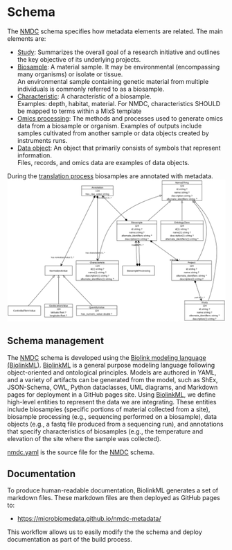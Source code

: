 # Schema
The [NMDC](https://microbiomedata.org/) schema specifies how metadata elements are related. The main elements are:
* [Study](https://microbiomedata.github.io/nmdc-metadata/docs/Study.html): Summarizes the overall goal of a research initiative and outlines the key objective of its underlying projects.
* [Biosample](https://microbiomedata.github.io/nmdc-metadata/docs/Biosample.html): A material sample. It may be environmental (encompassing many organisms) or isolate or tissue.  
An environmental sample containing genetic material from multiple individuals is commonly referred to as a biosample.
* [Characteristic](https://microbiomedata.github.io/nmdc-metadata/docs/Characteristic.html): A characteristic of a biosample.  
Examples: depth, habitat, material. For NMDC, characteristics SHOULD be mapped to terms within a MIxS template
* [Omics processing](https://microbiomedata.github.io/nmdc-metadata/docs/OmicsProcessing.html): The methods and processes used to generate omics data from a biosample or organism.
Examples of outputs include samples cultivated from another sample or data objects created by instruments runs.
* [Data object](https://microbiomedata.github.io/nmdc-metadata/docs/DataObject.html): An object that primarily consists of symbols that represent information.  
Files, records, and omics data are examples of data objects.  

During the [translation process](../metadata-translation/notebooks) biosamples are annotated with metadata. 
![img](https://raw.githubusercontent.com/microbiomedata/nmdc-metadata/master/schema/nmdc_schema_uml.png)

## Schema management
The [NMDC](https://microbiomedata.org/) schema is developed using the [Biolink modeling language (BiolinkML)](https://github.com/biolink/biolinkml). [BiolinkML](https://github.com/biolink/biolinkml) is a general purpose modeling language following object-oriented and ontological principles. Models are authored in YAML, and a variety of artifacts can be generated from the model, such as ShEx, JSON-Schema, OWL, Python dataclasses, UML diagrams, and Markdown pages for deployment in a GitHub pages site. Using [BiolinkML](https://github.com/biolink/biolinkml), we define high-level entities to represent the data we are integrating. These entities include biosamples (specific portions of material collected from a site), biosample processing (e.g., sequencing performed on a biosample), data objects (e.g., a fastq file produced from a sequencing run), and annotations that specify characteristics of biosamples (e.g., the temperature and elevation of the site where the sample was collected). 

[nmdc.yaml](nmdc.yaml) is the source file for the [NMDC](https://microbiomedata.org/) schema.
 
## Documentation
To produce human-readable documentation, BiolinkML generates a set of markdown files. These markdown files are then deployed as GitHub pages to:

 * https://microbiomedata.github.io/nmdc-metadata/
 
This workflow allows us to easily modify the the schema and deploy documentation as part of the build process.
